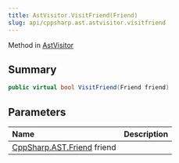 ```yaml
---
title: AstVisitor.VisitFriend(Friend)
slug: api/cppsharp.ast.astvisitor.visitfriend
---
```

Method in [AstVisitor](/api/cppsharp/ast/astvisitor)

## Summary



```csharp
public virtual bool VisitFriend(Friend friend)
```

## Parameters

|Name|Description|
|:---|:---|
|[CppSharp.AST.Friend](/api/cppsharp/ast/friend) friend||

